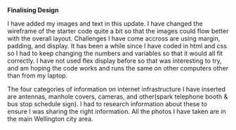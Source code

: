 **Finalising Design**

I have added my images and text in this update. I have changed the wireframe of the starter code quite a bit so that the images could flow better with the overall layout. Challenges I have come accross are using margin, padding, and display. It has been a while since I have coded in html and css so I had to keep changing the numbers and variables so that it would all fit correctly. I have not used flex display before so that was interesting to try, and am hoping the code works and runs the same on other computers other than from my laptop. 

The four categories of information on internet infrastructure I have inserted are antennas, manhole covers, cameras, and other(spark telephone booth & bus stop schedule sign). I had to research information about these to ensure I was sharing the right information. All the photos I have taken are in the main Wellington city area.